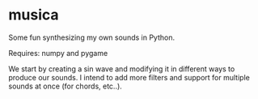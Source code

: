 musica
======

Some fun synthesizing my own sounds in Python.

Requires: numpy and pygame

We start by creating a sin wave and modifying it in different ways to produce our sounds. I intend to add more filters and support for multiple sounds at once (for chords, etc..).


